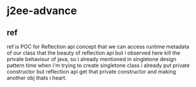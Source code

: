 # j2ee-advance
## ref 
  ref is POC for Reflection api concept that we can access runtime metadata of our class that the beauty of reflection api 
  but i observed here kill the private behaviour of java,  so i already mentioned in singletone design pattern time when i'm trying to create singletone class i already put private constructor but reflection api get that private constructor and making another obj thats i heart.
  
  

